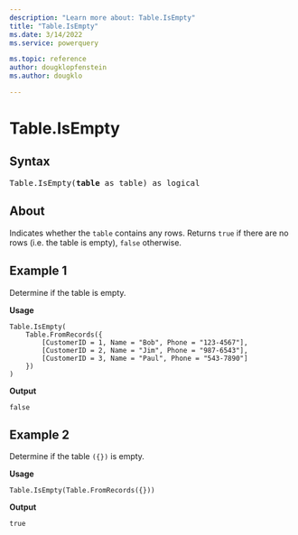 ```yaml
---
description: "Learn more about: Table.IsEmpty"
title: "Table.IsEmpty"
ms.date: 3/14/2022
ms.service: powerquery

ms.topic: reference
author: dougklopfenstein
ms.author: dougklo

---
```

# Table.IsEmpty

## Syntax

<pre>
Table.IsEmpty(<b>table</b> as table) as logical 
</pre>
  
## About

Indicates whether the `table` contains any rows. Returns `true` if there are no rows (i.e. the table is empty), `false` otherwise.

## Example 1

Determine if the table is empty.

**Usage**

```powerquery-m
Table.IsEmpty(
    Table.FromRecords({
        [CustomerID = 1, Name = "Bob", Phone = "123-4567"],
        [CustomerID = 2, Name = "Jim", Phone = "987-6543"],
        [CustomerID = 3, Name = "Paul", Phone = "543-7890"]
    })
)
```

**Output**

`false`

## Example 2

Determine if the table `({})` is empty.

**Usage**

```powerquery-m
Table.IsEmpty(Table.FromRecords({}))
```

**Output**

`true`
